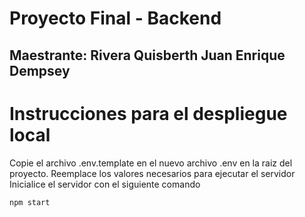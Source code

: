 # Proyecto Final - Backend

## Maestrante: Rivera Quisberth Juan Enrique Dempsey

# Instrucciones para el despliegue local

Copie el archivo .env.template en el nuevo archivo .env en la raiz del proyecto.
Reemplace los valores necesarios para ejecutar el servidor
Inicialice el servidor con el siguiente comando
~~~
npm start
~~~